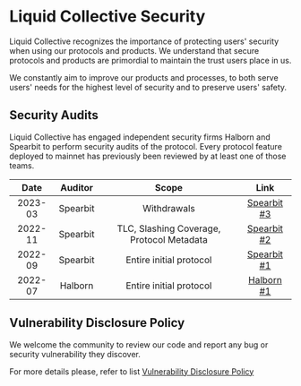 # Liquid Collective Security

Liquid Collective recognizes the importance of protecting users' security when using our protocols and products. We understand that secure protocols and products are primordial to maintain the trust users place in us. 

We constantly aim to improve our products and processes, to both serve users' needs for the highest level of security and to preserve users' safety. 

## Security Audits

Liquid Collective has engaged independent security firms Halborn and Spearbit to perform security audits of the protocol. Every protocol feature deployed to mainnet has previously been reviewed by at least one of those teams.

| **Date** | **Auditor** |                 **Scope**                 |                  **Link**                |
|:--------:|:-----------:|:-----------------------------------------:|:----------------------------------------:|
|  2023-03 |   Spearbit  | Withdrawals                               | [Spearbit #3](audits/202303_Spearbit.md) |
|  2022-11 |   Spearbit  | TLC, Slashing Coverage, Protocol Metadata | [Spearbit #2](audits/202211_Spearbit.md) |
|  2022-09 |   Spearbit  | Entire initial protocol                   | [Spearbit #1](audits/202209_Spearbit.md) |
|  2022-07 |   Halborn   | Entire initial protocol                   | [Halborn #1](audits/202211_Spearbit.md)  |

## Vulnerability Disclosure Policy

We welcome the community to review our code and report any bug or security vulnerability they discover.

For more details please, refer to list [Vulnerability Disclosure Policy](VULNERABILITY_DISCLOSURE.md)
